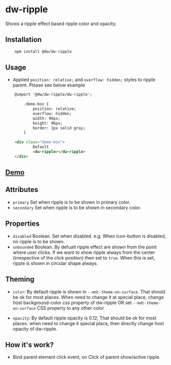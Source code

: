 # dw-ripple

Shows a ripple effect based ripple color and opacity.

## Installation

```html
	npm install @dw/dw-ripple
```

## Usage
- Applied `position: relative;` and `overflow: hidden;` styles to ripple parent. Please see below example

```html
    @import '@dw/dw-ripple/dw-ripple';
		
		.demo-box {
			position: relative;
			overflow: hidden;
			width: 96px;
			height: 96px;
			border: 1px solid gray;
		}
		
    <div class="demo-box">
			Default
			<dw-ripple></dw-ripple>
    </div>
```

## [Demo](https://dreamworldsolutions.github.io/dw-ripple/demo/index.html)

## Attributes
- `primary` Set when ripple is to be shown in primary color.
- `secondary` Set when ripple is to be shown in secondary color.

## Properties
- `disabled` Boolean. Set when disabled. e.g. When icon-button is disabled, no ripple is to be shown.
- `unbounded` Boolean. By defualt ripple effect are shown from the point where user clicks. If we want to show ripple always from the center (irrespective of the click position) then set to `true`. When this is set, ripple is shown in circular shape always.

## Theming
- `color`: By default ripple is shown in `--mdc-theme-on-surface`. That should be ok for most places. When need to change it at special place, change host background-color css property of dw-ripple OR set `--mdc-theme-on-surface` CSS property to any other color

- `opacity`: By default ripple opacity is 0.12, That should be ok for most places. when need to change it special place, then directly change host opacity of dw-ripple.


## How it's work?
- Bind parent element click event, on Click of parent show/active ripple.